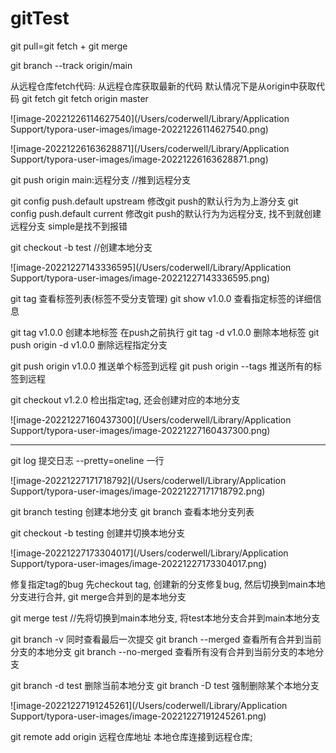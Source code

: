 

# gitTest

git pull=git fetch + git  merge

git branch --track origin/main

从远程仓库fetch代码: 从远程仓库获取最新的代码
默认情况下是从origin中获取代码
git fetch   git fetch origin master



![image-20221226114627540](/Users/coderwell/Library/Application Support/typora-user-images/image-20221226114627540.png)

![image-20221226163628871](/Users/coderwell/Library/Application Support/typora-user-images/image-20221226163628871.png)



git push origin main:远程分支   //推到远程分支

git config push.default upstream  修改git push的默认行为为上游分支
git config push.default current  修改git push的默认行为为远程分支, 找不到就创建远程分支 simple是找不到报错


git checkout -b test   //创建本地分支

![image-20221227143336595](/Users/coderwell/Library/Application Support/typora-user-images/image-20221227143336595.png)

git tag 查看标签列表(标签不受分支管理)
git show v1.0.0 查看指定标签的详细信息

git tag v1.0.0   创建本地标签   在push之前执行
git tag -d v1.0.0 删除本地标签
git push origin -d v1.0.0 删除远程指定分支

git push origin v1.0.0  推送单个标签到远程
git push origin --tags   推送所有的标签到远程

git checkout v1.2.0  检出指定tag, 还会创建对应的本地分支

![image-20221227160437300](/Users/coderwell/Library/Application Support/typora-user-images/image-20221227160437300.png)

---
git log 提交日志  --pretty=oneline  一行



![image-20221227171718792](/Users/coderwell/Library/Application Support/typora-user-images/image-20221227171718792.png)


git branch testing  创建本地分支
git branch  查看本地分支列表

git checkout -b testing 创建并切换本地分支

![image-20221227173304017](/Users/coderwell/Library/Application Support/typora-user-images/image-20221227173304017.png)

修复指定tag的bug
先checkout tag, 创建新的分支修复bug, 然后切换到main本地分支进行合并, git merge合并到的是本地分支

git merge test //先将切换到main本地分支, 将test本地分支合并到main本地分支

git branch -v 同时查看最后一次提交
git branch --merged 查看所有合并到当前分支的本地分支
git branch --no-merged  查看所有没有合并到当前分支的本地分支

git branch -d test  删除当前本地分支
git branch -D test  强制删除某个本地分支

 ![image-20221227191245261](/Users/coderwell/Library/Application Support/typora-user-images/image-20221227191245261.png)
 
git remote add origin 远程仓库地址    本地仓库连接到远程仓库;
